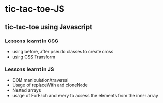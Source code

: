 # tic-tac-toe-JS

## tic-tac-toe using Javascript

### Lessons learnt in CSS
- using before, after pseudo classes to create cross
- using CSS Transform

### Lessons learnt in JS
- DOM manipulation/traversal
- Usage of replaceWith and cloneNode
- Nested arrays
- usage of ForEach and every to access the elements from the inner array
